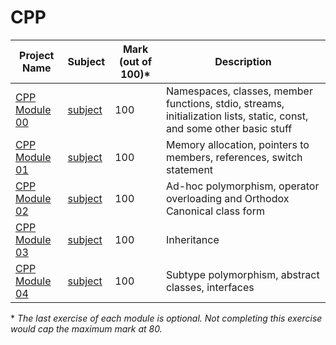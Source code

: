 # CPP

| Project Name | Subject | Mark (out of 100)\* | Description |
|--------------|---------|-------------------|-------------|
| [CPP Module 00](./cpp_00) | [subject](./cpp_00/cpp_00_en.pdf) | 100 | Namespaces, classes, member functions, stdio, streams, initialization lists, static, const, and some other basic stuff|
| [CPP Module 01](./cpp_01) | [subject](./cpp_01/cpp_01_en.pdf) | 100 | Memory allocation, pointers to members, references, switch statement|
| [CPP Module 02](./cpp_02) | [subject](./cpp_02/cpp_02_en.pdf) | 100 | Ad-hoc polymorphism, operator overloading and Orthodox Canonical class form|
| [CPP Module 03](./cpp_03) | [subject](./cpp_03/cpp_03_en.pdf) | 100 | Inheritance|
| [CPP Module 04](./cpp_04) | [subject](./cpp_04/cpp_04_en.pdf) | 100 | Subtype polymorphism, abstract classes, interfaces|

\* *The last exercise of each module is optional. Not completing this exercise would cap the maximum mark at 80.*
